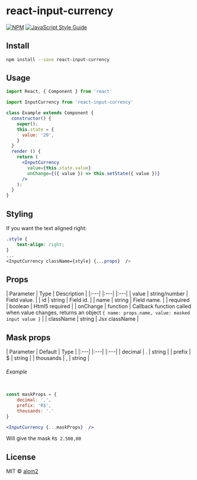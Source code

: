 # react-input-currency

> 

[![NPM](https://img.shields.io/npm/v/react-input-currency.svg)](https://www.npmjs.com/package/react-input-currency) [![JavaScript Style Guide](https://img.shields.io/badge/code_style-standard-brightgreen.svg)](https://standardjs.com)

## Install

```bash
npm install --save react-input-currency
```

## Usage

```jsx
import React, { Component } from 'react'

import InputCurrency from 'react-input-currency'

class Example extends Component {
  constructor() {
    super();
    this.state = {
      value: '20',
    }
  }
  render () {
    return (
      <InputCurrency 
        value={this.state.value}
        onChange={({ value }) => this.setState({ value })}
      />
    );
  }
}
```

## Styling

If you want the text aligned right:

```css
.style {
	text-align: right;
}
...
<InputCurrency className={style} {...props}  />
```
## Props

| Parameter | Type | Description |
|:---| |:---| |:---|
| value |  string/number | Field value. |
| id |  string | Field id. |
| name |  string | Field name.  |
| required |  boolean | Html5 required |
| onChange |  function | Callback function called when value changes, returns an object ` { name: props.name, value: masked input value } ` |
| className |  string | Jsx className  |

## Mask props

| Parameter | Default | Type |
|:---| |:---| |:---|
| decimal | . |  string |
| prefix | $ |  string |
| thousands | , |  string |

###### Example
```jsx

const maskProps = {
	decimal: ',',
	prefix: 'R$',
	thousands: '.'
}

<InputCurrency {...maskProps}  />
```
Will give the mask `R$ 2.500,00`

## License

MIT © [alom2](https://github.com/alom2)
